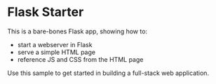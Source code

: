 Flask Starter
=============

This is a bare-bones Flask app, showing how to:

- start a webserver in Flask
- serve a simple HTML page
- reference JS and CSS from the HTML page

Use this sample to get started in building a full-stack web application.

